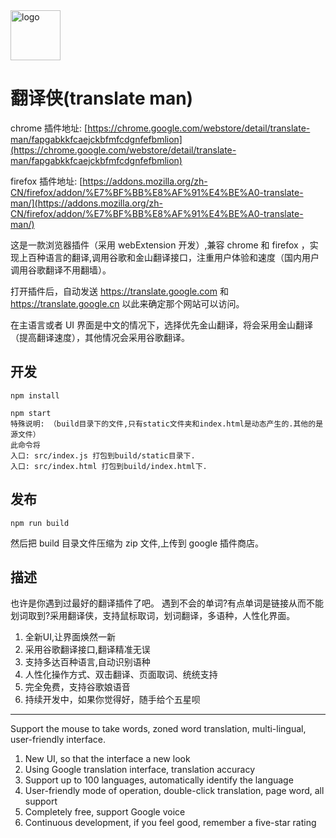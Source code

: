 <img src="https://cdn.rawgit.com/magic-FE/translate-man/master/src/components/App/icon.svg" alt="logo" width="80" height="80">

# 翻译侠(translate man)

chrome 插件地址: [https://chrome.google.com/webstore/detail/translate-man/fapgabkkfcaejckbfmfcdgnfefbmlion](https://chrome.google.com/webstore/detail/translate-man/fapgabkkfcaejckbfmfcdgnfefbmlion)

firefox 插件地址: [https://addons.mozilla.org/zh-CN/firefox/addon/%E7%BF%BB%E8%AF%91%E4%BE%A0-translate-man/](https://addons.mozilla.org/zh-CN/firefox/addon/%E7%BF%BB%E8%AF%91%E4%BE%A0-translate-man/)

这是一款浏览器插件（采用 webExtension 开发）,兼容 chrome 和 firefox ，实现上百种语言的翻译,调用谷歌和金山翻译接口，注重用户体验和速度（国内用户调用谷歌翻译不用翻墙）。

打开插件后，自动发送 https://translate.google.com 和 https://translate.google.cn 以此来确定那个网站可以访问。

在主语言或者 UI 界面是中文的情况下，选择优先金山翻译，将会采用金山翻译（提高翻译速度），其他情况会采用谷歌翻译。

## 开发
```shell
npm install

npm start
特殊说明: （build目录下的文件,只有static文件夹和index.html是动态产生的.其他的是源文件）
此命令将
入口: src/index.js 打包到build/static目录下.
入口: src/index.html 打包到build/index.html下.
```

## 发布
```shell
npm run build
```
然后把 build 目录文件压缩为 zip 文件,上传到 google 插件商店。

## 描述
也许是你遇到过最好的翻译插件了吧。
遇到不会的单词?有点单词是链接从而不能划词取到?采用翻译侠，支持鼠标取词，划词翻译，多语种，人性化界面。

1. 全新UI,让界面焕然一新
2. 采用谷歌翻译接口,翻译精准无误
3. 支持多达百种语言,自动识别语种
4. 人性化操作方式、双击翻译、页面取词、统统支持
5. 完全免费，支持谷歌娘语音
6. 持续开发中，如果你觉得好，随手给个五星呗

-------------------------------------------------------------------------------------------------

Support the mouse to take words, zoned word translation, multi-lingual, user-friendly interface.

1. New UI, so that the interface a new look
2. Using Google translation interface, translation accuracy
3. Support up to 100 languages, automatically identify the language
4. User-friendly mode of operation, double-click translation, page word, all support
5. Completely free, support Google voice
6. Continuous development, if you feel good, remember a five-star rating
